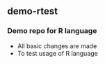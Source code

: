 ## demo-rtest
### Demo repo for R language

* All basic changes are made
* To test usage of R language
